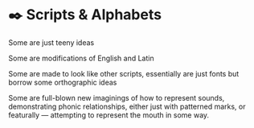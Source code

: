 # ✒️ Scripts & Alphabets

Some are just teeny ideas

Some are modifications of English and Latin

Some are made to look like other scripts, essentially are just fonts but borrow some orthographic ideas

Some are full-blown new imaginings of how to represent sounds, demonstrating phonic relationships, either just with patterned marks, or featurally — attempting to represent the mouth in some way.
